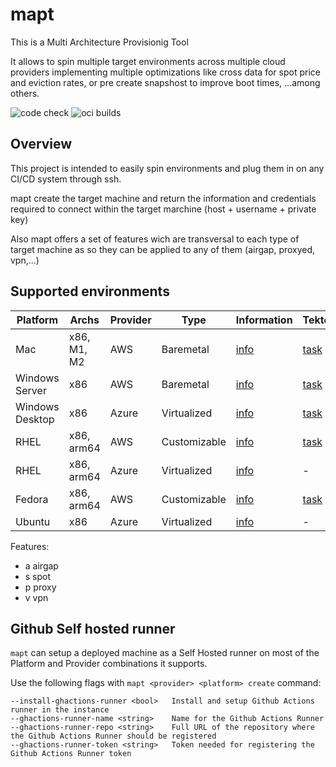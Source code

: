 # mapt

This is a Multi Architecture Provisionig Tool

It allows to spin multiple target environments across multiple cloud providers implementing multiple optimizations like cross data for spot price and eviction rates, or pre create snapshost to improve boot times, ...among others.

![code check](https://github.com/redhat-developer/mapt/actions/workflows/build-go.yaml/badge.svg)
![oci builds](https://github.com/redhat-developer/mapt/actions/workflows/build-oci.yaml/badge.svg)

## Overview

This project is intended to easily spin environments and plug them in on any CI/CD system through ssh. 

mapt create the target machine and return the information and credentials required to connect within the target marchine (host + username + private key)

Also mapt offers a set of features wich are transversal to each type of target machine as so they can be applied to any of them (airgap, proxyed, vpn,...)


## Supported environments

| Platform       | Archs         | Provider      | Type          | Information                  | Tekton                                       | Features |
| -------------- | ------------- | ------------- | ------------- | ---------------------------- | -------------------------------------------- | -------- |
| Mac            | x86, M1, M2   | AWS           | Baremetal     | [info](docs/aws/mac.md)      | [task](tkn/infra-aws-mac.yaml)               | a        | 
| Windows Server | x86           | AWS           | Baremetal     | [info](docs/aws/windows.md)  | [task](tkn/infra-aws-windows-server.yaml)    | a,s      |
| Windows Desktop| x86           | Azure         | Virtualized   | [info](docs/azure/windows.md)| [task](tkn/infra-azure-windows-desktop.yaml) | s        |
| RHEL           | x86, arm64    | AWS           | Customizable  | [info](docs/aws/rhel.md)     | [task](tkn/infra-aws-rhel.yaml)              | a,s      |
| RHEL           | x86, arm64    | Azure         | Virtualized   | [info](docs/azure/rhel.md)   | -                                            | s        |
| Fedora         | x86, arm64    | AWS           | Customizable  | [info](docs/aws/fedora.md)   | [task](tkn/infra-aws-fedora.yaml)            | a,s      |
| Ubuntu         | x86           | Azure         | Virtualized   | [info](docs/azure/ubuntu.md) | -                                            | s        |

Features:

* a airgap
* s spot
* p proxy
* v vpn

## Github Self hosted runner

`mapt` can setup a deployed machine as a Self Hosted runner on most of the Platform and Provider combinations
it supports.

Use the following flags with `mapt <provider> <platform> create` command:

```
--install-ghactions-runner <bool>   Install and setup Github Actions runner in the instance
--ghactions-runner-name <string>    Name for the Github Actions Runner
--ghactions-runner-repo <string>    Full URL of the repository where the Github Actions Runner should be registered
--ghactions-runner-token <string>   Token needed for registering the Github Actions Runner token
```

